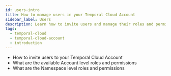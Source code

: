 ```yaml
---
id: users-intro
title: How to manage users in your Temporal Cloud Account
sidebar_label: Users
description: Learn how to invite users and manage their roles and permissions.
tags:
  - temporal-cloud
  - temporal-cloud-account
  - introduction
---
```


- How to invite users to your Temporal Cloud Account
- What are the available Account level roles and permissions
- What are the Namespace level roles and permissions
